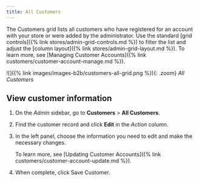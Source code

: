 ```yaml
---
title: All Customers
---
```


The Customers grid lists all customers who have registered for an account with your store or were added by the administrator. Use the standard [grid controls]({% link stores/admin-grid-controls.md %}) to filter the list and adjust the [column layout]({% link stores/admin-grid-layout.md %}). To learn more, see [Managing Customer Accounts]({% link customers/customer-account-manage.md %}).

![]({% link images/images-b2b/customers-all-grid.png %}){: .zoom}
<span class="caption-edition-b2b">_All Customers_</span>

## View customer information

1. On the _Admin_ sidebar, go to **Customers** > **All Customers**.

1. Find the customer record and click **Edit** in the _Action_ column.

1. In the left panel, choose the information you need to edit and make the necessary changes.

   To learn more, see [Updating Customer Accounts]({% link customers/customer-account-update.md %}).

1. When complete, click <span class="btn">Save Customer</span>.

